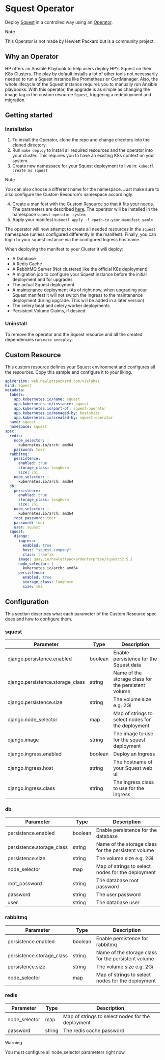 # Squest Operator

Deploy [Squest](https://github.com/HewlettPackard/squest) in a controlled way using an [Operator](https://kubernetes.io/docs/concepts/extend-kubernetes/operator/). 

> [!NOTE]
> This Operator is not made by Hewlett Packard but is a community project. 


## Why an Operator

HP offers an Ansible Playbook to help users deploy HP's Squest on their K8s Clusters. The play by default installs a lot of other tools not necessarily needed to run a Squest instance like Prometheus or CertManager. Also, the whole lifecycle of the Squest instance requires you to manually run Ansible playbooks. With this operator, the upgrade is as simple as changing the image tag in the custom resource `Squest`, triggering a redeployment and migration.

## Getting started

### Installation

1. To install the Operator, clone the repo and change directory into the cloned directory.
2. Run `make deploy` to install all required resources and the operator into your cluster. This requires you to have an existing K8s context on your system.
3. Create new namespace for your Squest deployment to live in: `kubectl create ns squest` 

> [!NOTE] 
> You can also choose a different name for the namespace. Just make sure to also configure the Custom Resource's namespace accordingly

4. Create a manifest with the [Custom Resource](#custom-resource) so that it fits your needs. The parameters are described [here](#configuration). The operator will be installed in the namespace `squest-operator-system`
5. Apply your manifest `kubectl apply -f <path-to-your-manifest.yaml>`

The operator will now attempt to create all needed resources in the `squest` namespace (unless configured differently in the manifest). Finally, you can login to your squest instance via the configured Ingress hostname.

When deploying the manifest to your Cluster it will deploy:

- A Database
- A Redis Cache
- A RebbitMQ Server (Not clustered like the official K8s deployment)
- A migration job to configure your Squest instance before the initial deployment and for upgrades
- The actual Squest deployment.
- A maintenance deployment (As of right now, when upgrading your Squest manifest it will not switch the Ingress to the maintenance deployment during upgrade. This will be added in a later version)
- The celery beat and celery worker deployments
- Persistent Volume Claims, if desired

### Uninstall

To remove the operator and the Squest resource and all the created dependencies run `make undeploy`.

## Custom Resource

This custom resource defines your Squest environment and configures all the resources. Copy this sample and configure it to your liking.

```yaml
apiVersion: web.hewlettpackard.com/v1alpha1
kind: Squest
metadata:
  labels:
    app.kubernetes.io/name: squest
    app.kubernetes.io/instance: squest
    app.kubernetes.io/part-of: squest-operator
    app.kubernetes.io/managed-by: kustomize
    app.kubernetes.io/created-by: squest-operator
  name: squest
  namespace: squest
spec:
  redis:
    node_selector: |
      kubernetes.io/arch: amd64
    password: toor
  rabbitmq:
    persistence: 
      enabled: true
      storage_class: longhorn
      size: 2Gi
    node_selector: |
      kubernetes.io/arch: amd64
  db:
    persistence: 
      enabled: true
      storage_class: longhorn
      size: 2Gi
    node_selector: |
      kubernetes.io/arch: amd64
    root_password: toor
    password: toor
    user: squest
  squest:
    django:
      ingress:
        enabled: true
        host: "squest.company"
        class: traefik
      image: quay.io/hewlettpackardenterprise/squest:2.5.1
      node_selector: |
        kubernetes.io/arch: amd64
      persistence:
        enabled: true
        storage_class: longhorn
        size: 1Gi
```

## Configuration

This section describes what each parameter of the Custom Resource spec does and how to configure them.

### squest


| Parameter                        | Type    | Description                                         |
| -------------------------------- | ------- | --------------------------------------------------- |
| django.persistence.enabled       | boolean | Enable persistence for the Squest data              |
| django.persistence.storage_class | string  | Name of the storage class for the persistent volume |
| django.persistence.size          | string  | The volume size e.g. 2Gi                            |
| django.node_selector             | map     | Map of strings to select nodes for the deployment   |
| django.image                     | string  | The image to use for the squest deployment          |
| django.ingress.enabled           | boolean | Deploy an Ingress                                   |
| django.ingress.host              | string  | The hostname of your Squest web ui                  |
| django.ingress.class             | string  | The ingress class to use for the ingress            |


### db

| Parameter                 | Type    | Description                                         |
| ------------------------- | ------- | --------------------------------------------------- |
| persistence.enabled       | boolean | Enable persistence for the database                 |
| persistence.storage_class | string  | Name of the storage class for the persistent volume |
| persistence.size          | string  | The volume size e.g. 2Gi                            |
| node_selector             | map     | Map of strings to select nodes for the deployment   |
| root_password             | string  | The database root password                          |
| password                  | string  | The user password                                   |
| user                      | string  | The database user                                   |


### rabbitmq


| Parameter                 | Type    | Description                                         |
| ------------------------- | ------- | --------------------------------------------------- |
| persistence.enabled       | boolean | Enable persistence for rabbitmq                 |
| persistence.storage_class | string  | Name of the storage class for the persistent volume |
| persistence.size          | string  | The volume size e.g. 2Gi                            |
| node_selector             | map     | Map of strings to select nodes for the deployment   |

### redis


| Parameter     | Type   | Description                                       |
| ------------- | ------ | ------------------------------------------------- |
| node_selector | map    | Map of strings to select nodes for the deployment |
| password      | string | The redis cache password                          |


> [!WARNING] 
> You must configure all node_selector parameters right now.
